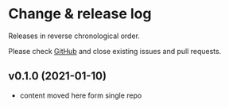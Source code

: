 # Change & release log

Releases in reverse chronological order.

Please check [GitHub](https://github.com/micro-os-plus/posix-io-xpack/issues/) and close existing issues and pull requests.

## v0.1.0 (2021-01-10)

- content moved here form single repo
